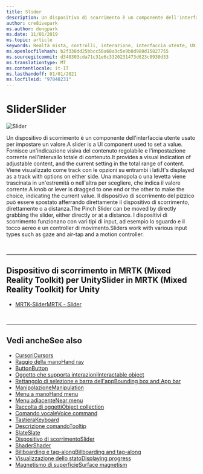 ```yaml
---
title: Slider
description: Un dispositivo di scorrimento è un componente dell'interfaccia utente che consente di impostare un valore spostando una manopola o una levetta in una traccia.
author: cre8ivepark
ms.author: dongpark
ms.date: 11/01/2019
ms.topic: article
keywords: Realtà mista, controlli, interazione, interfaccia utente, UX, auricolare realtà mista, auricolare di realtà mista di Windows, headset di realtà virtuale, HoloLens, dispositivo di scorrimento, MRTK, Toolkit realtà mista
ms.openlocfilehash: b2f338dd25bbcc50a68a3c5e9b8d980d15827755
ms.sourcegitcommit: d340303cda71c31e6c3320231473d623c0930d33
ms.translationtype: MT
ms.contentlocale: it-IT
ms.lasthandoff: 01/01/2021
ms.locfileid: "97848231"
---
```

# <a name="slider"></a><span data-ttu-id="1ffbb-104">Slider</span><span class="sxs-lookup"><span data-stu-id="1ffbb-104">Slider</span></span>

![Slider](images/UX_Hero_Slider.jpg)

<span data-ttu-id="1ffbb-106">Un dispositivo di scorrimento è un componente dell'interfaccia utente usato per impostare un valore.</span><span class="sxs-lookup"><span data-stu-id="1ffbb-106">A slider is a UI component used to set a value.</span></span> <span data-ttu-id="1ffbb-107">Fornisce un'indicazione visiva del contenuto regolabile e l'impostazione corrente nell'intervallo totale di contenuto.</span><span class="sxs-lookup"><span data-stu-id="1ffbb-107">It provides a visual indication of adjustable content, and the current setting in the total range of content.</span></span> <span data-ttu-id="1ffbb-108">Viene visualizzato come track con le opzioni su entrambi i lati.</span><span class="sxs-lookup"><span data-stu-id="1ffbb-108">It's displayed as a track with options on either side.</span></span> <span data-ttu-id="1ffbb-109">Una manopola o una levetta viene trascinata in un'estremità o nell'altra per scegliere, che indica il valore corrente.</span><span class="sxs-lookup"><span data-stu-id="1ffbb-109">A knob or lever is dragged to one end or the other to make the choice, indicating the current value.</span></span> <span data-ttu-id="1ffbb-110">Il dispositivo di scorrimento del pizzico può essere spostato afferrando direttamente il dispositivo di scorrimento, direttamente o a distanza.</span><span class="sxs-lookup"><span data-stu-id="1ffbb-110">The Pinch Slider can be moved by directly grabbing the slider, either directly or at a distance.</span></span> <span data-ttu-id="1ffbb-111">I dispositivi di scorrimento funzionano con vari tipi di input, ad esempio lo sguardo e il tocco aereo e un controller di movimento.</span><span class="sxs-lookup"><span data-stu-id="1ffbb-111">Sliders work with various input types such as gaze and air-tap and a motion controller.</span></span>

<br>

---

## <a name="slider-in-mrtk-mixed-reality-toolkit-for-unity"></a><span data-ttu-id="1ffbb-112">Dispositivo di scorrimento in MRTK (Mixed Reality Toolkit) per Unity</span><span class="sxs-lookup"><span data-stu-id="1ffbb-112">Slider in MRTK (Mixed Reality Toolkit) for Unity</span></span>

* [<span data-ttu-id="1ffbb-113">MRTK-Slider</span><span class="sxs-lookup"><span data-stu-id="1ffbb-113">MRTK - Slider</span></span>](https://microsoft.github.io/MixedRealityToolkit-Unity/Documentation/README_Sliders.html)

<br>

---

## <a name="see-also"></a><span data-ttu-id="1ffbb-114">Vedi anche</span><span class="sxs-lookup"><span data-stu-id="1ffbb-114">See also</span></span>

* [<span data-ttu-id="1ffbb-115">Cursori</span><span class="sxs-lookup"><span data-stu-id="1ffbb-115">Cursors</span></span>](cursors.md)
* [<span data-ttu-id="1ffbb-116">Raggio della mano</span><span class="sxs-lookup"><span data-stu-id="1ffbb-116">Hand ray</span></span>](point-and-commit.md)
* [<span data-ttu-id="1ffbb-117">Button</span><span class="sxs-lookup"><span data-stu-id="1ffbb-117">Button</span></span>](button.md)
* [<span data-ttu-id="1ffbb-118">Oggetto che supporta interazioni</span><span class="sxs-lookup"><span data-stu-id="1ffbb-118">Interactable object</span></span>](interactable-object.md)
* [<span data-ttu-id="1ffbb-119">Rettangolo di selezione e barra dell'app</span><span class="sxs-lookup"><span data-stu-id="1ffbb-119">Bounding box and App bar</span></span>](app-bar-and-bounding-box.md)
* [<span data-ttu-id="1ffbb-120">Manipolazione</span><span class="sxs-lookup"><span data-stu-id="1ffbb-120">Manipulation</span></span>](direct-manipulation.md)
* [<span data-ttu-id="1ffbb-121">Menu a mano</span><span class="sxs-lookup"><span data-stu-id="1ffbb-121">Hand menu</span></span>](hand-menu.md)
* [<span data-ttu-id="1ffbb-122">Menu adiacente</span><span class="sxs-lookup"><span data-stu-id="1ffbb-122">Near menu</span></span>](near-menu.md)
* [<span data-ttu-id="1ffbb-123">Raccolta di oggetti</span><span class="sxs-lookup"><span data-stu-id="1ffbb-123">Object collection</span></span>](object-collection.md)
* [<span data-ttu-id="1ffbb-124">Comando vocale</span><span class="sxs-lookup"><span data-stu-id="1ffbb-124">Voice command</span></span>](voice-input.md)
* [<span data-ttu-id="1ffbb-125">Tastiera</span><span class="sxs-lookup"><span data-stu-id="1ffbb-125">Keyboard</span></span>](keyboard.md)
* [<span data-ttu-id="1ffbb-126">Descrizione comando</span><span class="sxs-lookup"><span data-stu-id="1ffbb-126">Tooltip</span></span>](tooltip.md)
* [<span data-ttu-id="1ffbb-127">Slate</span><span class="sxs-lookup"><span data-stu-id="1ffbb-127">Slate</span></span>](slate.md)
* [<span data-ttu-id="1ffbb-128">Dispositivo di scorrimento</span><span class="sxs-lookup"><span data-stu-id="1ffbb-128">Slider</span></span>](slider.md)
* [<span data-ttu-id="1ffbb-129">Shader</span><span class="sxs-lookup"><span data-stu-id="1ffbb-129">Shader</span></span>](shader.md)
* [<span data-ttu-id="1ffbb-130">Billboarding e tag-along</span><span class="sxs-lookup"><span data-stu-id="1ffbb-130">Billboarding and tag-along</span></span>](billboarding-and-tag-along.md)
* [<span data-ttu-id="1ffbb-131">Visualizzazione dello stato</span><span class="sxs-lookup"><span data-stu-id="1ffbb-131">Displaying progress</span></span>](progress.md)
* [<span data-ttu-id="1ffbb-132">Magnetismo di superficie</span><span class="sxs-lookup"><span data-stu-id="1ffbb-132">Surface magnetism</span></span>](surface-magnetism.md)

